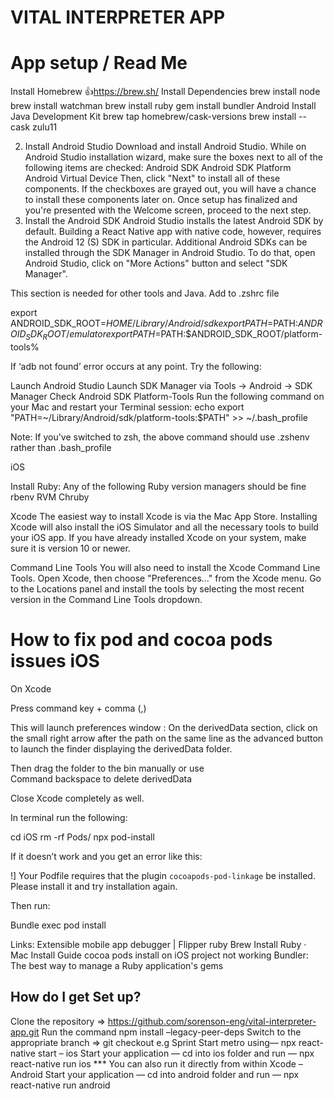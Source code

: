 # VITAL INTERPRETER APP


App setup / Read Me
========================
Install Homebrew 👍https://brew.sh/
Install Dependencies
brew install node
brew install watchman
brew install ruby
gem install bundler
Android
Install Java Development Kit
brew tap homebrew/cask-versions
brew install --cask zulu11
 
2. Install Android Studio
Download and install Android Studio. While on Android Studio installation wizard, make sure the boxes next to all of the following items are checked:
Android SDK
Android SDK Platform
Android Virtual Device
Then, click "Next" to install all of these components.
If the checkboxes are grayed out, you will have a chance to install these components later on.
Once setup has finalized and you're presented with the Welcome screen, proceed to the next step.
3. Install the Android SDK
Android Studio installs the latest Android SDK by default. Building a React Native app with native code, however, requires the Android 12 (S) SDK in particular. Additional Android SDKs can be installed through the SDK Manager in Android Studio.
To do that, open Android Studio, click on "More Actions" button and select "SDK Manager".


This section is needed for other tools and Java.
Add to .zshrc file 

 export ANDROID_SDK_ROOT=$HOME/Library/Android/sdk
 export PATH=$PATH:$ANDROID_SDK_ROOT/emulator
 export PATH=$PATH:$ANDROID_SDK_ROOT/platform-tools%
 
If ‘adb not found’ error occurs at any point.
Try the following:
 
Launch Android Studio
Launch SDK Manager via Tools -> Android -> SDK Manager
Check Android SDK Platform-Tools
Run the following command on your Mac and restart your Terminal session:
echo export "PATH=~/Library/Android/sdk/platform-tools:$PATH" >> ~/.bash_profile

Note: If you've switched to zsh, the above command should use .zshenv rather than .bash_profile


 iOS

Install Ruby: 
Any of the following Ruby version managers should be fine
rbenv
RVM
Chruby

Xcode​
The easiest way to install Xcode is via the Mac App Store. Installing Xcode will also install the iOS Simulator and all the necessary tools to build your iOS app.
If you have already installed Xcode on your system, make sure it is version 10 or newer.

Command Line Tools​
You will also need to install the Xcode Command Line Tools. Open Xcode, then choose "Preferences..." from the Xcode menu. Go to the Locations panel and install the tools by selecting the most recent version in the Command Line Tools dropdown.




How to fix pod and cocoa pods issues iOS
=========================================

On Xcode 

Press command key + comma (,)

This will launch preferences window :
On the derivedData section, click on the small right arrow after the path on the same line as the advanced button to launch the finder displaying the derivedData folder.

Then drag the folder to the bin manually or use  
Command backspace to delete derivedData 

Close Xcode completely as well. 

In terminal run the following:

cd iOS 
rm -rf Pods/
npx  pod-install

If it doesn’t work and you get an error like this:

!] Your Podfile requires that the plugin `cocoapods-pod-linkage` be installed. Please install it and try installation again.

Then run:
 
Bundle exec pod install 

Links:
Extensible mobile app debugger | Flipper
ruby
Brew Install Ruby · Mac Install Guide 
cocoa pods install on iOS project not working
Bundler: The best way to manage a Ruby application's gems


## How do I get Set up?
Clone the repository ⇒  https://github.com/sorenson-eng/vital-interpreter-app.git
Run the command npm install –legacy-peer-deps
Switch to the appropriate branch ⇒ git checkout <branch name> e.g Sprint
Start metro using— npx react-native start
– ios
Start your application — cd into ios folder and run — npx react-native run ios
*** You can also run it directly from within Xcode
– Android
Start your application — cd into android folder and run — npx react-native run android

 

